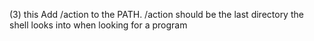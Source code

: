 (3) this Add /action to the PATH. /action should be the last directory the shell looks into when looking for a program
